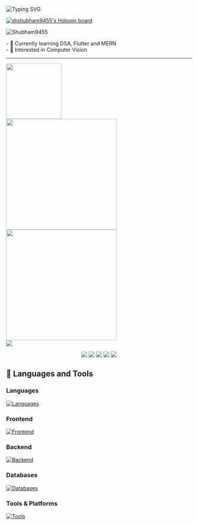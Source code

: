 ![Typing SVG](https://readme-typing-svg.herokuapp.com?font=monaco&duration=4000&color=44F729&vCenter=true&lines=Hi+I+am+Shubham+Jaiswal;)


[![@shubham9455's Holopin board](https://holopin.io/api/user/board?user=shubham9455)](https://holopin.io/@shubham9455)

<p align="left"> <img src="https://komarev.com/ghpvc/?username=Shubham9455&label=Profile%20views&color=0e75b6&style=flat" alt="Shubham9455" /> </p>
- 🔰 Currently learning DSA, Flutter and MERN<br>
- 🔰 Interested in Computer Vision

<hr/>

<img height=150 src="https://github.com/Shubham9455/Shubham9455/assets/95691442/8ac8193c-f89e-4036-997b-0d547ca715fa"/>

<div>
<img height=300 src="https://user-images.githubusercontent.com/77121931/168066191-076e7dc6-212c-4465-a7d0-ff44e23a4d70.gif" />
<img height=300 src="https://user-images.githubusercontent.com/77121931/168083944-913d2267-5134-4a86-b242-8147d6a2f0a6.gif"/>
</div>
<!-- <img align="left" src="https://github-readme-stats.vercel.app/api/?username=Shubham9455&theme=dark" /> -->
<!-- <img  src="https://github-readme-stats.vercel.app/api/top-langs/?username=Shubham9455&theme=dark" /> -->
<img  src="https://github-readme-streak-stats.herokuapp.com/?user=Shubham9455&theme=vision-friendly-dark" />


<p align="center">
  <a href="https://codeforces.com/profile/__Shubham__Jaiswal__"><img src="https://img.shields.io/badge/CodeForces-grey?style=for-the-badge&logo=codeforces&logoColor=white"></a> 
  <a href="https://www.linkedin.com/in/shubham-jaiswal-ece/"><img src="https://img.shields.io/badge/LinkedIn-0077B5?style=for-the-badge&logo=linkedin&logoColor=white"></a> 
  <a href="https://www.instagram.com/shubham_jai.swal"><img src="https://img.shields.io/badge/Instagram-E4405F?style=for-the-badge&logo=instagram&logoColor=white"></a> 
  <a href="https://twitter.com/shubham_2K22"><img src="https://img.shields.io/badge/Twitter-1DA1F2?style=for-the-badge&logo=twitter&logoColor=white"></a>
  <a href="mailto:shubham.jaiswal.ece21@itbhu.ac.in"><img src="https://img.shields.io/badge/mail-EA4335?style=for-the-badge&logo=gmail&logoColor=white"></a>
</p>

## 🧰 Languages and Tools

### Languages  
[![Languages](https://skillicons.dev/icons?i=c,cpp,python,javascript,ts,dart)](https://skillicons.dev)

### Frontend  
[![Frontend](https://skillicons.dev/icons?i=html,css,react,next,redux,flutter,bootstrap,tailwind)](https://skillicons.dev)

### Backend  
[![Backend](https://skillicons.dev/icons?i=nodejs,express,django,flask,fastapi)](https://skillicons.dev)

### Databases  
[![Databases](https://skillicons.dev/icons?i=mongodb,postgres,mysql)](https://skillicons.dev)

### Tools & Platforms  
[![Tools](https://skillicons.dev/icons?i=git,linux,postman)](https://skillicons.dev)




